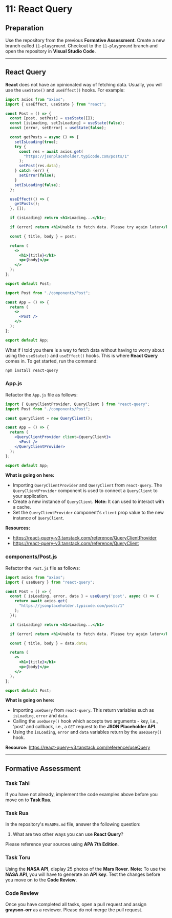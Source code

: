 # 11: React Query

## Preparation

Use the repository from the previous **Formative Assessment**. Create a new branch called `11-playground`. Checkout to the `11-playground` branch and open the repository in **Visual Studio Code**.

---

## React Query

**React** does not have an opinionated way of fetching data. Usually, you will use the `useState()` and `useEffect()` hooks. For example:

```jsx
import axios from "axios";
import { useEffect, useState } from "react";

const Post = () => {
  const [post, setPost] = useState([]);
  const [isLoading, setIsLoading] = useState(false);
  const [error, setError] = useState(false);

  const getPosts = async () => {
    setIsLoading(true);
    try {
      const res = await axios.get(
        "https://jsonplaceholder.typicode.com/posts/1"
      );
      setPost(res.data);
    } catch (err) {
      setError(false);
    }
    setIsLoading(false);
  };

  useEffect(() => {
    getPosts();
  }, []);

  if (isLoading) return <h1>Loading...</h1>;

  if (error) return <h1>Unable to fetch data. Please try again later</h1>;

  const { title, body } = post;

  return (
    <>
      <h1>{title}</h1>
      <p>{body}</p>
    </>
  );
};

export default Post;
```

```jsx
import Post from "./components/Post";

const App = () => {
  return (
    <>
      <Post />
    </>
  );
};

export default App;
```

What if I told you there is a way to fetch data without having to worry about using the `useState()` and `useEffect()` hooks. This is where **React Query** comes in. To get started, run the command: 

```bash
npm install react-query
```

### App.js

Refactor the `App.js` file as follows:

```jsx
import { QueryClientProvider, QueryClient } from "react-query";
import Post from "./components/Post";

const queryClient = new QueryClient();

const App = () => {
  return (
    <QueryClientProvider client={queryClient}>
      <Post />
    </QueryClientProvider>
  );
};

export default App;
```

**What is going on here:**

- Importing `QueryClientProvider` and `QueryClient` from `react-query`. The `QueryClientProvider` component is used to connect a `QueryClient` to your application. 
- Create a new instance of `QueryClient`. **Note:** It can used to interact with a cache.
- Set the `QueryClientProvider` component's `client` prop value to the new instance of `QueryClient`.

**Resources:**

- <https://react-query-v3.tanstack.com/reference/QueryClientProvider>
- <https://react-query-v3.tanstack.com/reference/QueryClient>


### components/Post.js

Refactor the `Post.js` file as follows:

```jsx
import axios from "axios";
import { useQuery } from "react-query";

const Post = () => {
  const { isLoading, error, data } = useQuery('post', async () => {
    return await axios.get(
      "https://jsonplaceholder.typicode.com/posts/1"
    );
  });

  if (isLoading) return <h1>Loading...</h1>

  if (error) return <h1>Unable to fetch data. Please try again later</h1>

  const { title, body } = data.data;

  return (
    <>
      <h1>{title}</h1>
      <p>{body}</p>
    </>
  );
};

export default Post;
```

**What is going on here:**

- Importing `useQuery` from `react-query`. This return variables such as `isLoading`, `error` and `data`.
- Calling the `useQuery()` hook which accepts two arguments - key, i.e., 'post' and callback, i.e., a `GET` request to the **JSON Placeholder API**.
- Using the `isLoading`, `error` and `data` variables return by the `useQuery()` hook.

**Resource:** <https://react-query-v3.tanstack.com/reference/useQuery>

---

## Formative Assessment

### Task Tahi

If you have not already, implement the code examples above before you move on to **Task Rua**.

### Task Rua

In the repository's `README.md` file, answer the following question:

1. What are two other ways you can use **React Query**?

Please reference your sources using **APA 7th Edition**.

### Task Toru

Using the **NASA API**, display 25 photos of the **Mars Rover**. **Note:** To use the **NASA API**, you will have to generate an **API key**. Test the changes before you move on to the **Code Review**.

### Code Review

Once you have completed all tasks, open a pull request and assign **grayson-orr** as a reviewer. Please do not merge the pull request.
